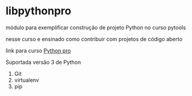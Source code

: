 # libpythonpro
módulo para exemplificar construção de projeto Python no curso pytools

nesse curso e ensinado como contribuir com projetos de código aberto

link para curso [Python pro](https://plataforma.dev.pro.br)

Suportada versão 3 de  Python  

1. Git 
2. virtualenv 
3. pip 